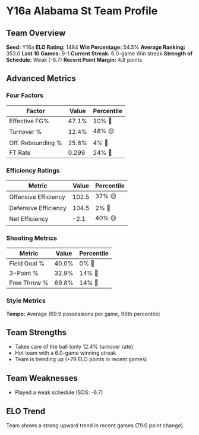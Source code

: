 # Y16a Alabama St Team Profile
## Team Overview
**Seed:** Y16a
**ELO Rating:** 1484
**Win Percentage:** 54.5%
**Average Ranking:** 353.0
**Last 10 Games:** 9-1
**Current Streak:** 6.0-game Win streak
**Strength of Schedule:** Weak (-6.7)
**Recent Point Margin:** 4.8 points

## Advanced Metrics
### Four Factors
| Factor | Value | Percentile |
|--------|-------|------------|
| Effective FG% | 47.1% | 10% 🔴 |
| Turnover % | 12.4% | 48% 🟡 |
| Off. Rebounding % | 25.8% | 4% 🔴 |
| FT Rate | 0.299 | 24% 🔴 |

### Efficiency Ratings
| Metric | Value | Percentile |
|--------|-------|------------|
| Offensive Efficiency | 102.5 | 37% 🟡 |
| Defensive Efficiency | 104.5 | 2% 🔴 |
| Net Efficiency | -2.1 | 40% 🟡 |

### Shooting Metrics
| Metric | Value | Percentile |
|--------|-------|------------|
| Field Goal % | 40.0% | 0% 🔴 |
| 3-Point % | 32.9% | 14% 🔴 |
| Free Throw % | 69.8% | 14% 🔴 |

### Style Metrics
**Tempo:** Average (69.9 possessions per game, 99th percentile)

## Team Strengths
* Takes care of the ball (only 12.4% turnover rate)
* Hot team with a 6.0-game winning streak
* Team is trending up (+79 ELO points in recent games)

## Team Weaknesses
* Played a weak schedule (SOS: -6.7)

## ELO Trend
Team shows a strong upward trend in recent games (79.0 point change).


